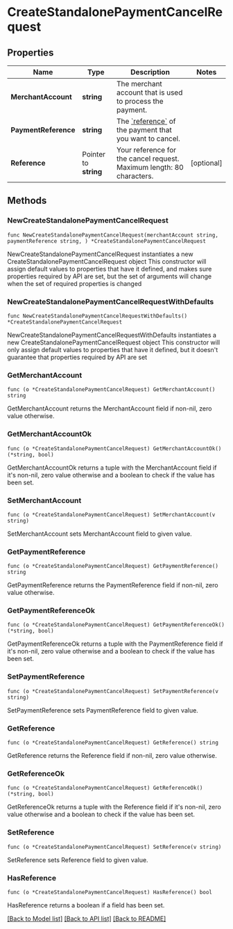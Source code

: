 # CreateStandalonePaymentCancelRequest

## Properties

Name | Type | Description | Notes
------------ | ------------- | ------------- | -------------
**MerchantAccount** | **string** | The merchant account that is used to process the payment. | 
**PaymentReference** | **string** | The [&#x60;reference&#x60;](https://docs.adyen.com/api-explorer/#/CheckoutService/latest/post/payments__reqParam_reference) of the payment that you want to cancel. | 
**Reference** | Pointer to **string** | Your reference for the cancel request. Maximum length: 80 characters. | [optional] 

## Methods

### NewCreateStandalonePaymentCancelRequest

`func NewCreateStandalonePaymentCancelRequest(merchantAccount string, paymentReference string, ) *CreateStandalonePaymentCancelRequest`

NewCreateStandalonePaymentCancelRequest instantiates a new CreateStandalonePaymentCancelRequest object
This constructor will assign default values to properties that have it defined,
and makes sure properties required by API are set, but the set of arguments
will change when the set of required properties is changed

### NewCreateStandalonePaymentCancelRequestWithDefaults

`func NewCreateStandalonePaymentCancelRequestWithDefaults() *CreateStandalonePaymentCancelRequest`

NewCreateStandalonePaymentCancelRequestWithDefaults instantiates a new CreateStandalonePaymentCancelRequest object
This constructor will only assign default values to properties that have it defined,
but it doesn't guarantee that properties required by API are set

### GetMerchantAccount

`func (o *CreateStandalonePaymentCancelRequest) GetMerchantAccount() string`

GetMerchantAccount returns the MerchantAccount field if non-nil, zero value otherwise.

### GetMerchantAccountOk

`func (o *CreateStandalonePaymentCancelRequest) GetMerchantAccountOk() (*string, bool)`

GetMerchantAccountOk returns a tuple with the MerchantAccount field if it's non-nil, zero value otherwise
and a boolean to check if the value has been set.

### SetMerchantAccount

`func (o *CreateStandalonePaymentCancelRequest) SetMerchantAccount(v string)`

SetMerchantAccount sets MerchantAccount field to given value.


### GetPaymentReference

`func (o *CreateStandalonePaymentCancelRequest) GetPaymentReference() string`

GetPaymentReference returns the PaymentReference field if non-nil, zero value otherwise.

### GetPaymentReferenceOk

`func (o *CreateStandalonePaymentCancelRequest) GetPaymentReferenceOk() (*string, bool)`

GetPaymentReferenceOk returns a tuple with the PaymentReference field if it's non-nil, zero value otherwise
and a boolean to check if the value has been set.

### SetPaymentReference

`func (o *CreateStandalonePaymentCancelRequest) SetPaymentReference(v string)`

SetPaymentReference sets PaymentReference field to given value.


### GetReference

`func (o *CreateStandalonePaymentCancelRequest) GetReference() string`

GetReference returns the Reference field if non-nil, zero value otherwise.

### GetReferenceOk

`func (o *CreateStandalonePaymentCancelRequest) GetReferenceOk() (*string, bool)`

GetReferenceOk returns a tuple with the Reference field if it's non-nil, zero value otherwise
and a boolean to check if the value has been set.

### SetReference

`func (o *CreateStandalonePaymentCancelRequest) SetReference(v string)`

SetReference sets Reference field to given value.

### HasReference

`func (o *CreateStandalonePaymentCancelRequest) HasReference() bool`

HasReference returns a boolean if a field has been set.


[[Back to Model list]](../README.md#documentation-for-models) [[Back to API list]](../README.md#documentation-for-api-endpoints) [[Back to README]](../README.md)


